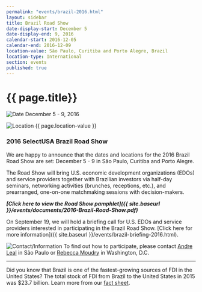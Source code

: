 ```yaml
---
permalink: "events/brazil-2016.html"
layout: sidebar
title: Brazil Road Show
date-display-start: December 5
date-display-end: 9, 2016
calendar-start: 2016-12-05
calendar-end: 2016-12-09
location-value: São Paulo, Curitiba and Porto Alegre, Brazil
location-type: International
section: events
published: true
---
```


# {{ page.title}}

![Date](https://google.github.io/material-design-icons/action/svg/design/ic_event_24px.svg "Date") December 5 - 9, 2016

![Location](http://google.github.io/material-design-icons/social/svg/design/ic_location_city_24px.svg "Location") {{ page.location-value }}

### 2016 SelectUSA Brazil Road Show

We are happy to announce that the dates and locations for the 2016 Brazil Road Show are set: December 5 - 9 in São Paulo, Curitiba and Porto Alegre.

The Road Show will bring U.S. economic development organizations (EDOs) and service providers together with Brazilian investors via half-day seminars, networking activities (brunches, receptions, etc.), and prearranged, one-on-one matchmaking sessions with decision-makers.

_**[Click here to view the Road Show pamphlet]({{ site.baseurl }}/events/documents/2016-Brazil-Road-Show.pdf)**_

On September 19, we will hold a briefing call for U.S. EDOs and service providers interested in participating in the Brazil Road Show. [Click here for more information]({{ site.baseurl }}/events/brazil-briefing-2016.html).

![Contact/Information](http://google.github.io/material-design-icons/action/svg/design/ic_speaker_notes_24px.svg "Contact/Information") To find out how to participate, please contact [Andre Leal](mailto:andre.leal@trade.gov) in São Paulo or [Rebecca Moudry](mailto:rebecca.moudry@trade.gov) in Washington, D.C.

---

Did you know that Brazil is one of the fastest-growing sources of FDI in the United States? The total stock of FDI from Brazil to the United States in 2015 was $23.7 billion. Learn more from our [fact sheet](https://www.selectusa.gov/country-fact-sheet/Brazil).

